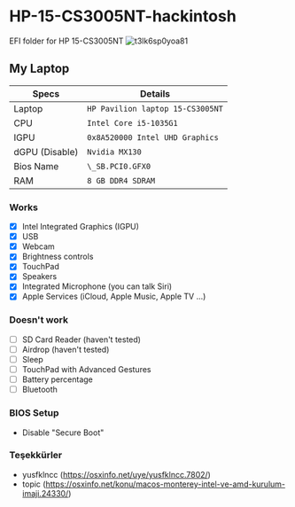# HP-15-CS3005NT-hackintosh
EFI folder for HP 15-CS3005NT
![t3lk6sp0yoa81](https://user-images.githubusercontent.com/67108558/149613864-1c5eea80-f921-42c2-a888-c5da9b40db7d.png)        

## My Laptop
| Specs         | Details                    
| -----------   | ------------------------------- |
| Laptop        | `HP Pavilion laptop 15-CS3005NT`|
| CPU           | `Intel Core i5-1035G1`          |
| IGPU          | `0x8A520000 Intel UHD Graphics` |
| dGPU (Disable)| `Nvidia MX130`                  |
| Bios Name     | `\_SB.PCI0.GFX0`                |
| RAM           | `8 GB DDR4 SDRAM`               |

### Works
- [x] Intel Integrated Graphics (IGPU)
- [x] USB
- [x] Webcam
- [x] Brightness controls
- [x] TouchPad
- [x] Speakers
- [x] Integrated Microphone (you can talk Siri)
- [x] Apple Services (iCloud, Apple Music, Apple TV ...)

### Doesn't work
- [ ] SD Card Reader (haven't tested)
- [ ] Airdrop (haven't tested)
- [ ] Sleep
- [ ] TouchPad with Advanced Gestures
- [ ] Battery percentage
- [ ] Bluetooth

### BIOS Setup
- Disable "Secure Boot"

### Teşekkürler
- yusfklncc (https://osxinfo.net/uye/yusfklncc.7802/)
- topic (https://osxinfo.net/konu/macos-monterey-intel-ve-amd-kurulum-imaji.24330/)

